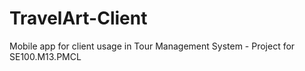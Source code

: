 # TravelArt-Client
Mobile app for client usage in Tour Management System - Project for SE100.M13.PMCL

